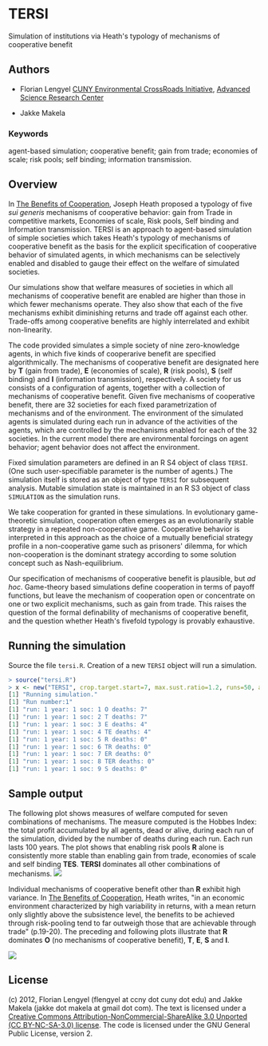 # TERSI #
Simulation of institutions via Heath's typology of mechanisms of cooperative benefit

## Authors ##
* Florian Lengyel  [CUNY Environmental CrossRoads Initiative](http://asrc.cuny.edu/crossroads), 
[Advanced Science Research Center](http://asrc.cuny.edu)

* Jakke Makela

### Keywords ###

agent-based simulation; cooperative benefit; gain from trade; economies of scale; risk pools; self binding; information transmission.


## Overview ##

In [The Benefits of Cooperation](http://homes.chass.utoronto.ca/~jheath/BoC.pdf), Joseph Heath proposed a typology of five *sui generis* mechanisms of cooperative behavior: gain from Trade in competitive markets, Economies of scale, Risk pools, Self binding and Information transmission.  TERSI is an approach to agent-based simulation of simple societies which takes Heath's typology of mechanisms of cooperative benefit as the basis for the explicit specification  of cooperative behavior of simulated agents, in which mechanisms can be selectively enabled and disabled to gauge their effect on the welfare of simulated societies.  

Our simulations  show that welfare measures of societies in which all mechanisms of cooperative benefit are enabled are higher than those in which fewer mechanisms operate.  They also show that each of the five mechanisms exhibit diminishing returns and trade off against each other.  Trade-offs among cooperative benefits are highly interrelated and exhibit non-linearity. 


The code provided simulates a simple society of nine zero-knowledge agents, in which five kinds of cooperarive benefit are specified algorithmically.  The  mechanisms of cooperative benefit are designated here by **T** (gain from trade), **E** (economies of scale), **R** (risk pools), **S** (self binding) and **I** (information transmission), respectively.  A society for us consists of a configuration of agents, together with a collection of mechanisms of cooperative benefit. Given five mechanisms of cooperative benefit, there are 32 societies for  each fixed parametrization of mechanisms and of the environment.  The environment of the simulated agents is simulated during each run in advance of the activities of the agents, which are controlled by the mechanisms enabled for each of the 32 societies.  In the current model there are environmental forcings on agent behavior; agent behavior does not affect the environment.  


Fixed simulation parameters are defined in an R S4 object of class `TERSI`.  (One such user-specifiable parameter is the number of agents.) The simulation itself is stored as an  object of type `TERSI` for subsequent analysis.  Mutable simulation state is maintained in an R S3 object of class `SIMULATION` as the simulation runs. 

We take cooperation for granted in these simulations. In evolutionary game-theoretic simulation, cooperation often emerges as an evolutionarily stable strategy in a repeated non-cooperative game.  Cooperative behavior is interpreted in this approach as the choice of a mutually beneficial strategy profile in a non-cooperative game such as prisoners' dilemma, for which non-cooperation is the dominant strategy according to some solution concept such as Nash-equilibrium. 

Our specification of mechanisms of cooperative benefit is plausible, but *ad hoc*. Game-theory based simulations define cooperation in terms of payoff functions, but leave the mechanism of cooperation open or concentrate on one or two explicit mechanisms, such as gain from trade.  This raises the question of the formal definability of mechanisms of cooperative benefit, and the question whether Heath's fivefold typology is provably exhaustive.

## Running the simulation ##
Source the file `tersi.R`. Creation of a new `TERSI` object will run a simulation. 
```R
> source("tersi.R")
> x <- new("TERSI", crop.target.start=7, max.sust.ratio=1.2, runs=50, agents=25)
[1] "Running simulation."
[1] "Run number:1"
[1] "run: 1 year: 1 soc: 1 O deaths: 7"
[1] "run: 1 year: 1 soc: 2 T deaths: 7"
[1] "run: 1 year: 1 soc: 3 E deaths: 4"
[1] "run: 1 year: 1 soc: 4 TE deaths: 4"
[1] "run: 1 year: 1 soc: 5 R deaths: 0"
[1] "run: 1 year: 1 soc: 6 TR deaths: 0"
[1] "run: 1 year: 1 soc: 7 ER deaths: 0"
[1] "run: 1 year: 1 soc: 8 TER deaths: 0"
[1] "run: 1 year: 1 soc: 9 S deaths: 0"
```

## Sample output ##
The following plot shows measures of welfare computed for seven combinations of mechanisms. The measure computed is the Hobbes Index: the total profit accumulated by all agents, dead or alive, during each run of the simulation, divided by the number of deaths during each run. Each run lasts 100 years. The plot shows that enabling risk pools **R** alone is consistently more stable than enabling gain from trade, economies of scale and self binding **TES**. **TERSI** dominates all other combinations of mechanisms.
[<img src="https://github.com/flengyel/TERSI/blob/master/Runs/2012Oct12/Rplot1.png?raw=true">](https://github.com/flengyel/TERSI/blob/master/Runs/2012Oct12/Rplot1.png?raw=true)

Individual mechanisms of cooperative benefit other than **R** exhibit high variance. In [The Benefits of Cooperation](http://homes.chass.utoronto.ca/~jheath/BoC.pdf), Heath writes, "in an economic environment characterized by high variability in returns, with a mean return only slightly above the subsistence level, the benefits to be achieved through risk-pooling tend to far outweigh those that are achievable through trade" (p.19-20). The preceding and following plots illustrate that **R** dominates **O** (no mechanisms of cooperative benefit), **T**, **E**, **S** and **I**.  

[<img src="https://github.com/flengyel/TERSI/blob/master/Runs/2012Oct12/Rplot2.png?raw=true">](https://github.com/flengyel/TERSI/blob/master/Runs/2012Oct12/Rplot2.png?raw=true)

## License ##

(c) 2012, Florian Lengyel (flengyel at ccny dot cuny dot edu) and Jakke Makela (jakke dot makela at gmail dot com).  The text is licensed under a [Creative Commons Attribution-NonCommercial-ShareAlike 3.0 Unported (CC BY-NC-SA-3.0) license](http://creativecommons.org/licenses/by-nc-sa/3.0/).  The code is licensed under the GNU General Public License, version 2.

